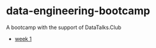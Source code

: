 # data-engineering-bootcamp
 A bootcamp with the support of DataTalks.Club

 - <a href="./week-1.md">week 1</a>